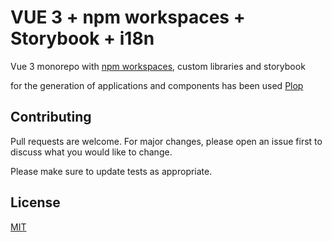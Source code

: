 # VUE 3 + npm workspaces + Storybook + i18n

Vue 3 monorepo with [npm workspaces](https://docs.npmjs.com/cli/v7/using-npm/workspaces), custom libraries and storybook

for the generation of applications and components has been used [Plop](https://plopjs.com/documentation/)

## Contributing
Pull requests are welcome. For major changes, please open an issue first to discuss what you would like to change.

Please make sure to update tests as appropriate.

## License
[MIT](https://choosealicense.com/licenses/mit/)